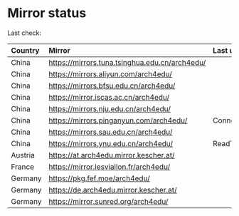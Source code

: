 <script src="./time.js"></script>
# Mirror status
Last check: <script type="text/javascript">localize(1675911042.414597);</script>

|Country|Mirror|Last update|
|:------|:-----|:----------|
|China|https://mirrors.tuna.tsinghua.edu.cn/arch4edu/|<script type="text/javascript">localize(1675881169);</script>|
|China|https://mirrors.aliyun.com/arch4edu/|<script type="text/javascript">localize(1675881169);</script>|
|China|https://mirrors.bfsu.edu.cn/arch4edu/|<script type="text/javascript">localize(1675881169);</script>|
|China|https://mirror.iscas.ac.cn/arch4edu/|<script type="text/javascript">localize(1675881169);</script>|
|China|https://mirrors.nju.edu.cn/arch4edu/|<script type="text/javascript">localize(1675838131);</script>|
|China|https://mirrors.pinganyun.com/arch4edu/|ConnectionError|
|China|https://mirrors.sau.edu.cn/arch4edu/|<script type="text/javascript">localize(1673850842);</script>|
|China|https://mirrors.ynu.edu.cn/arch4edu/|ReadTimeout|
|Austria|https://at.arch4edu.mirror.kescher.at/|<script type="text/javascript">localize(1675881169);</script>|
|France|https://mirror.lesviallon.fr/arch4edu/|<script type="text/javascript">localize(1675708418);</script>|
|Germany|https://pkg.fef.moe/arch4edu/|<script type="text/javascript">localize(1675881169);</script>|
|Germany|https://de.arch4edu.mirror.kescher.at/|<script type="text/javascript">localize(1675881169);</script>|
|Germany|https://mirror.sunred.org/arch4edu/|<script type="text/javascript">localize(1675881169);</script>|

<script src="./tablefilter/tablefilter.js"></script>
<script src="./table.js"></script>